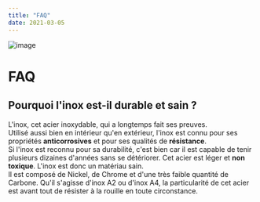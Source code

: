 ```yaml
---
title: "FAQ"
date: 2021-03-05
---
```



![image](https://user-images.githubusercontent.com/12049360/110140541-7c7c6d00-7dd4-11eb-8e3a-d005136adb9d.png)


# FAQ
## Pourquoi l'inox est-il durable et sain ?
L'inox, cet acier inoxydable, qui a longtemps fait ses preuves.  
Utilisé aussi bien en intérieur qu'en extérieur, l'inox est connu pour ses propriétés **anticorrosives** et pour ses qualités de **résistance**.  
Si l'inox est reconnu pour sa durabilité, c'est bien car il est capable de tenir plusieurs dizaines d'années sans se détériorer. Cet acier est léger et **non toxique**. L'inox est donc un matériau sain.  
Il est composé de Nickel, de Chrome et d'une très faible quantité de Carbone. Qu'il s'agisse d'inox A2 ou d'inox A4, la particularité de cet acier est avant tout de résister à la rouille en toute circonstance.


